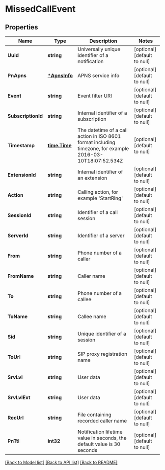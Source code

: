 # MissedCallEvent

## Properties
Name | Type | Description | Notes
------------ | ------------- | ------------- | -------------
**Uuid** | **string** | Universally unique identifier of a notification | [optional] [default to null]
**PnApns** | [***ApnsInfo**](APNSInfo.md) | APNS service info | [optional] [default to null]
**Event** | **string** | Event filter URI | [optional] [default to null]
**SubscriptionId** | **string** | Internal identifier of a subscription | [optional] [default to null]
**Timestamp** | [**time.Time**](time.Time.md) | The datetime of a call action in ISO 8601 format including timezone, for example 2016-03-10T18:07:52.534Z | [optional] [default to null]
**ExtensionId** | **string** | Internal identifier of an extension | [optional] [default to null]
**Action** | **string** | Calling action, for example &#39;StartRing&#39; | [optional] [default to null]
**SessionId** | **string** | Identifier of a call session | [optional] [default to null]
**ServerId** | **string** | Identifier of a server | [optional] [default to null]
**From** | **string** | Phone number of a caller | [optional] [default to null]
**FromName** | **string** | Caller name | [optional] [default to null]
**To** | **string** | Phone number of a callee | [optional] [default to null]
**ToName** | **string** | Callee name | [optional] [default to null]
**Sid** | **string** | Unique identifier of a session | [optional] [default to null]
**ToUrl** | **string** | SIP proxy registration name | [optional] [default to null]
**SrvLvl** | **string** | User data | [optional] [default to null]
**SrvLvlExt** | **string** | User data | [optional] [default to null]
**RecUrl** | **string** | File containing recorded caller name | [optional] [default to null]
**PnTtl** | **int32** | Notification lifetime value in seconds, the default value is 30 seconds | [optional] [default to null]

[[Back to Model list]](../README.md#documentation-for-models) [[Back to API list]](../README.md#documentation-for-api-endpoints) [[Back to README]](../README.md)


